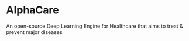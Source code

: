# AlphaCare
An open-source Deep Learning Engine for Healthcare that aims to treat &amp; prevent major diseases
